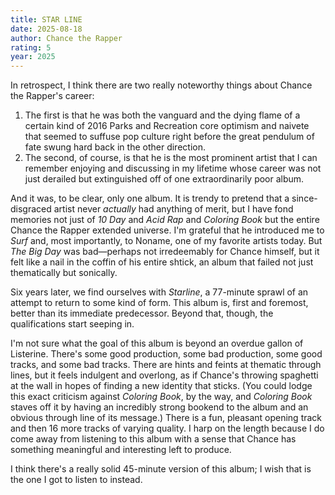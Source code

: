 ```yaml
---
title: STAR LINE
date: 2025-08-18
author: Chance the Rapper
rating: 5
year: 2025
---
```


In retrospect, I think there are two really noteworthy things about Chance the Rapper's career:

1. The first is that he was both the vanguard and the dying flame of a certain kind of 2016 Parks and Recreation core optimism and naivete that seemed to suffuse pop culture right before the great pendulum of fate swung hard back in the other direction.
2. The second, of course, is that he is the most prominent artist that I can remember enjoying and discussing in my lifetime whose career was not just derailed but extinguished off of one extraordinarily poor album. 

And it was, to be clear, only one album. It is trendy to pretend that a since-disgraced artist never _actually_ had anything of merit, but I have fond memories not just of *10 Day* and *Acid Rap* and *Coloring Book* but the entire Chance the Rapper extended universe. I'm grateful that he introduced me to *Surf* and, most importantly, to Noname, one of my favorite artists today. But *The Big Day* was bad—perhaps not irredeemably for Chance himself, but it felt like a nail in the coffin of his entire shtick, an album that failed not just thematically but sonically.

Six years later, we find ourselves with *Starline*, a 77-minute sprawl of an attempt to return to some kind of form. This album is, first and foremost, better than its immediate predecessor. Beyond that, though, the qualifications start seeping in.

I'm not sure what the goal of this album is beyond an overdue gallon of Listerine. There's some good production, some bad production, some good tracks, and some bad tracks. There are hints and feints at thematic through lines, but it feels indulgent and overlong, as if Chance's throwing spaghetti at the wall in hopes of finding a new identity that sticks. (You could lodge this exact criticism against *Coloring Book*, by the way, and *Coloring Book* staves off it by having an incredibly strong bookend to the album and an obvious through line of its message.) There is a fun, pleasant opening track and then 16 more tracks of varying quality. I harp on the length because I do come away from listening to this album with a sense that Chance has something meaningful and interesting left to produce.

I think there's a really solid 45-minute version of this album; I wish that is the one I got to listen to instead. 